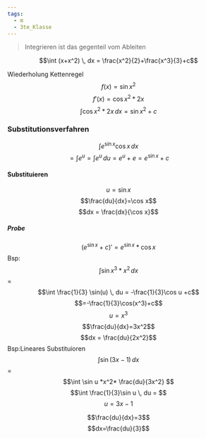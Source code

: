 ```yaml
---
tags:
  - m
  - 3te_Klasse
---
```

> Integrieren ist das gegenteil vom Ableiten

$$\int (x+x^2)  \, dx = \frac{x^2}{2}+\frac{x^3}{3}+c$$

Wiederholung Kettenregel
$$f(x)=\sin x^2$$
$$f'(x)=\cos x^2*2x$$
$$\int \cos x^2 *2x \, dx = \sin x^2 +c$$

### Substitutionsverfahren
$$\int    e^{\sin x} \cos x \, dx$$
$$= \int e^u = \int e^u \, du = e^u +e = e^{\sin x}+c $$
#### Substituieren
$$u=\sin x$$
$$\frac{du}{dx}=\cos x$$
$$dx = \frac{dx}{\cos x}$$
##### Probe
$$(e^{\sin x}+c)'= e^{\sin x}*\cos x$$
 Bsp: $$\int \sin x^3 *x^2 \, dx $$ = $$\int \frac{1}{3} \sin(u) \, du = -\frac{1}{3}\cos u +c$$ $$=-\frac{1}{3}\cos(x^3)+c$$ $$u=x^3$$ $$\frac{du}{dx}=3x^2$$ $$dx = \frac{du}{2x^2}$$ 
 Bsp:Lineares Substituioren 
 $$\int \sin(3x-1) \, dx $$ = $$\int \sin u *x^2* \frac{du}{3x^2} $$
 $$\int \frac{1}{3}\sin u \, du = $$
 $$u=3x-1$$
 
$$\frac{du}{dx}=3$$
$$dx=\frac{du}{3}$$